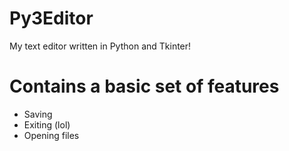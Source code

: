 # Py3Editor
My text editor written in Python and Tkinter!
# Contains a basic set of features
- Saving
- Exiting (lol)
- Opening files
